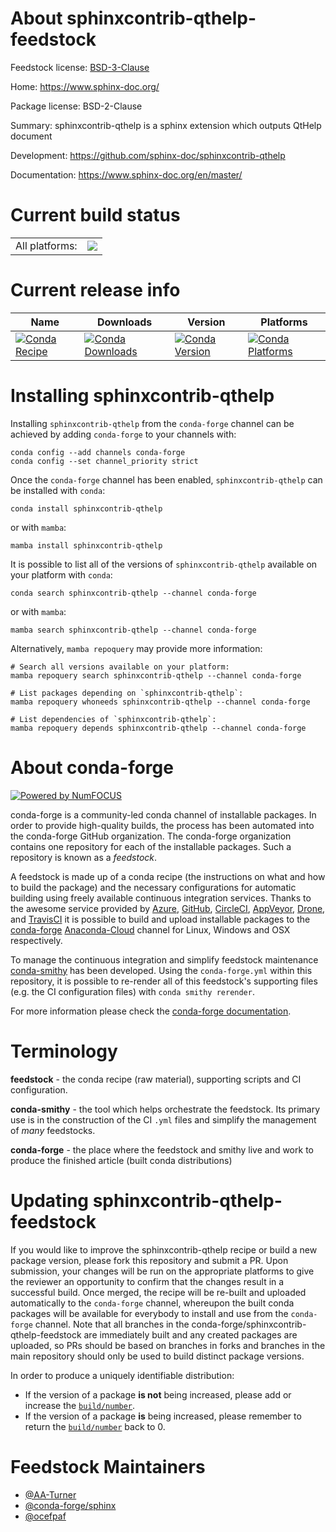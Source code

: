 About sphinxcontrib-qthelp-feedstock
====================================

Feedstock license: [BSD-3-Clause](https://github.com/conda-forge/sphinxcontrib-qthelp-feedstock/blob/main/LICENSE.txt)

Home: https://www.sphinx-doc.org/

Package license: BSD-2-Clause

Summary: sphinxcontrib-qthelp is a sphinx extension which outputs QtHelp document

Development: https://github.com/sphinx-doc/sphinxcontrib-qthelp

Documentation: https://www.sphinx-doc.org/en/master/

Current build status
====================


<table><tr><td>All platforms:</td>
    <td>
      <a href="https://dev.azure.com/conda-forge/feedstock-builds/_build/latest?definitionId=6470&branchName=main">
        <img src="https://dev.azure.com/conda-forge/feedstock-builds/_apis/build/status/sphinxcontrib-qthelp-feedstock?branchName=main">
      </a>
    </td>
  </tr>
</table>

Current release info
====================

| Name | Downloads | Version | Platforms |
| --- | --- | --- | --- |
| [![Conda Recipe](https://img.shields.io/badge/recipe-sphinxcontrib--qthelp-green.svg)](https://anaconda.org/conda-forge/sphinxcontrib-qthelp) | [![Conda Downloads](https://img.shields.io/conda/dn/conda-forge/sphinxcontrib-qthelp.svg)](https://anaconda.org/conda-forge/sphinxcontrib-qthelp) | [![Conda Version](https://img.shields.io/conda/vn/conda-forge/sphinxcontrib-qthelp.svg)](https://anaconda.org/conda-forge/sphinxcontrib-qthelp) | [![Conda Platforms](https://img.shields.io/conda/pn/conda-forge/sphinxcontrib-qthelp.svg)](https://anaconda.org/conda-forge/sphinxcontrib-qthelp) |

Installing sphinxcontrib-qthelp
===============================

Installing `sphinxcontrib-qthelp` from the `conda-forge` channel can be achieved by adding `conda-forge` to your channels with:

```
conda config --add channels conda-forge
conda config --set channel_priority strict
```

Once the `conda-forge` channel has been enabled, `sphinxcontrib-qthelp` can be installed with `conda`:

```
conda install sphinxcontrib-qthelp
```

or with `mamba`:

```
mamba install sphinxcontrib-qthelp
```

It is possible to list all of the versions of `sphinxcontrib-qthelp` available on your platform with `conda`:

```
conda search sphinxcontrib-qthelp --channel conda-forge
```

or with `mamba`:

```
mamba search sphinxcontrib-qthelp --channel conda-forge
```

Alternatively, `mamba repoquery` may provide more information:

```
# Search all versions available on your platform:
mamba repoquery search sphinxcontrib-qthelp --channel conda-forge

# List packages depending on `sphinxcontrib-qthelp`:
mamba repoquery whoneeds sphinxcontrib-qthelp --channel conda-forge

# List dependencies of `sphinxcontrib-qthelp`:
mamba repoquery depends sphinxcontrib-qthelp --channel conda-forge
```


About conda-forge
=================

[![Powered by
NumFOCUS](https://img.shields.io/badge/powered%20by-NumFOCUS-orange.svg?style=flat&colorA=E1523D&colorB=007D8A)](https://numfocus.org)

conda-forge is a community-led conda channel of installable packages.
In order to provide high-quality builds, the process has been automated into the
conda-forge GitHub organization. The conda-forge organization contains one repository
for each of the installable packages. Such a repository is known as a *feedstock*.

A feedstock is made up of a conda recipe (the instructions on what and how to build
the package) and the necessary configurations for automatic building using freely
available continuous integration services. Thanks to the awesome service provided by
[Azure](https://azure.microsoft.com/en-us/services/devops/), [GitHub](https://github.com/),
[CircleCI](https://circleci.com/), [AppVeyor](https://www.appveyor.com/),
[Drone](https://cloud.drone.io/welcome), and [TravisCI](https://travis-ci.com/)
it is possible to build and upload installable packages to the
[conda-forge](https://anaconda.org/conda-forge) [Anaconda-Cloud](https://anaconda.org/)
channel for Linux, Windows and OSX respectively.

To manage the continuous integration and simplify feedstock maintenance
[conda-smithy](https://github.com/conda-forge/conda-smithy) has been developed.
Using the ``conda-forge.yml`` within this repository, it is possible to re-render all of
this feedstock's supporting files (e.g. the CI configuration files) with ``conda smithy rerender``.

For more information please check the [conda-forge documentation](https://conda-forge.org/docs/).

Terminology
===========

**feedstock** - the conda recipe (raw material), supporting scripts and CI configuration.

**conda-smithy** - the tool which helps orchestrate the feedstock.
                   Its primary use is in the construction of the CI ``.yml`` files
                   and simplify the management of *many* feedstocks.

**conda-forge** - the place where the feedstock and smithy live and work to
                  produce the finished article (built conda distributions)


Updating sphinxcontrib-qthelp-feedstock
=======================================

If you would like to improve the sphinxcontrib-qthelp recipe or build a new
package version, please fork this repository and submit a PR. Upon submission,
your changes will be run on the appropriate platforms to give the reviewer an
opportunity to confirm that the changes result in a successful build. Once
merged, the recipe will be re-built and uploaded automatically to the
`conda-forge` channel, whereupon the built conda packages will be available for
everybody to install and use from the `conda-forge` channel.
Note that all branches in the conda-forge/sphinxcontrib-qthelp-feedstock are
immediately built and any created packages are uploaded, so PRs should be based
on branches in forks and branches in the main repository should only be used to
build distinct package versions.

In order to produce a uniquely identifiable distribution:
 * If the version of a package **is not** being increased, please add or increase
   the [``build/number``](https://docs.conda.io/projects/conda-build/en/latest/resources/define-metadata.html#build-number-and-string).
 * If the version of a package **is** being increased, please remember to return
   the [``build/number``](https://docs.conda.io/projects/conda-build/en/latest/resources/define-metadata.html#build-number-and-string)
   back to 0.

Feedstock Maintainers
=====================

* [@AA-Turner](https://github.com/AA-Turner/)
* [@conda-forge/sphinx](https://github.com/conda-forge/sphinx/)
* [@ocefpaf](https://github.com/ocefpaf/)

